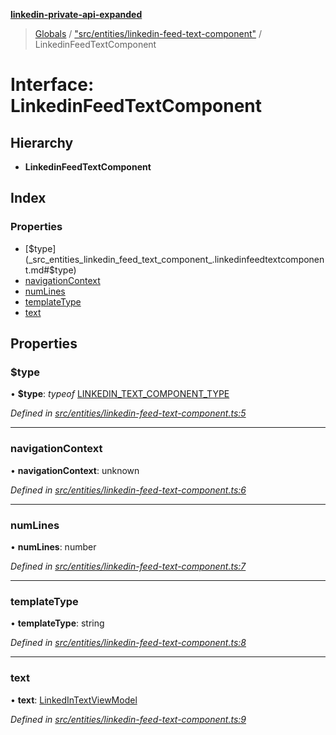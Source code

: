 **[linkedin-private-api-expanded](../README.md)**

> [Globals](../globals.md) / ["src/entities/linkedin-feed-text-component"](../modules/_src_entities_linkedin_feed_text_component_.md) / LinkedinFeedTextComponent

# Interface: LinkedinFeedTextComponent

## Hierarchy

* **LinkedinFeedTextComponent**

## Index

### Properties

* [$type](_src_entities_linkedin_feed_text_component_.linkedinfeedtextcomponent.md#$type)
* [navigationContext](_src_entities_linkedin_feed_text_component_.linkedinfeedtextcomponent.md#navigationcontext)
* [numLines](_src_entities_linkedin_feed_text_component_.linkedinfeedtextcomponent.md#numlines)
* [templateType](_src_entities_linkedin_feed_text_component_.linkedinfeedtextcomponent.md#templatetype)
* [text](_src_entities_linkedin_feed_text_component_.linkedinfeedtextcomponent.md#text)

## Properties

### $type

•  **$type**: *typeof* [LINKEDIN\_TEXT\_COMPONENT\_TYPE](../modules/_src_entities_linkedin_feed_text_component_.md#linkedin_text_component_type)

*Defined in [src/entities/linkedin-feed-text-component.ts:5](https://github.com/khanhtranngoccva/linkedin-private-api/blob/a197b9e/src/entities/linkedin-feed-text-component.ts#L5)*

___

### navigationContext

•  **navigationContext**: unknown

*Defined in [src/entities/linkedin-feed-text-component.ts:6](https://github.com/khanhtranngoccva/linkedin-private-api/blob/a197b9e/src/entities/linkedin-feed-text-component.ts#L6)*

___

### numLines

•  **numLines**: number

*Defined in [src/entities/linkedin-feed-text-component.ts:7](https://github.com/khanhtranngoccva/linkedin-private-api/blob/a197b9e/src/entities/linkedin-feed-text-component.ts#L7)*

___

### templateType

•  **templateType**: string

*Defined in [src/entities/linkedin-feed-text-component.ts:8](https://github.com/khanhtranngoccva/linkedin-private-api/blob/a197b9e/src/entities/linkedin-feed-text-component.ts#L8)*

___

### text

•  **text**: [LinkedInTextViewModel](_src_entities_linkedin_text_view_model_entity_.linkedintextviewmodel.md)

*Defined in [src/entities/linkedin-feed-text-component.ts:9](https://github.com/khanhtranngoccva/linkedin-private-api/blob/a197b9e/src/entities/linkedin-feed-text-component.ts#L9)*
